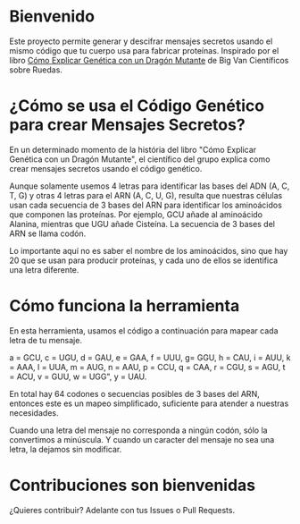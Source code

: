 # Bienvenido
Este proyecto permite generar y descifrar mensajes secretos usando el mismo código que tu cuerpo usa para fabricar proteínas. Inspirado por el libro [Cómo Explicar Genética con un Dragón Mutante](http://bigvanciencia.com/productos/como-explicar-genetica-y-evolucion-con-un-dragon-mutante) de Big Van Científicos sobre Ruedas.

# ¿Cómo se usa el Código Genético para crear Mensajes Secretos?

En un determinado momento de la história del libro "Cómo Explicar Genética con un Dragón Mutante", el científico del grupo explica como crear mensajes secretos usando el código genético.

Aunque solamente usemos 4 letras para identificar las bases del ADN (A, C, T, G) y otras 4 letras para el ARN (A, C, U, G), resulta que nuestras células usan cada secuencia de 3 bases del ARN para identificar los aminoácidos que componen las proteínas. Por ejemplo, GCU añade al aminoácido Alanina, mientras que UGU añade Cisteína. La secuencia de 3 bases del ARN se llama codón.

Lo importante aquí no es saber el nombre de los aminoácidos, sino que hay 20 que se usan para producir proteínas, y cada uno de ellos se identifica una letra diferente.

# Cómo funciona la herramienta

En esta herramienta, usamos el código a continuación para mapear cada letra de tu mensaje.

a = GCU, c = UGU, d = GAU, e = GAA, f = UUU, g= GGU, h = CAU, i = AUU, k = AAA, l = UUA, m = AUG, n = AAU, p = CCU, q = CAA, r = CGU, s = AGU, t = ACU, v = GUU, w = UGG", y = UAU.

En total hay 64 codones o secuencias posibles de 3 bases del ARN, entonces este es un mapeo simplificado, suficiente para atender a nuestras necesidades.

Cuando una letra del mensaje no corresponda a ningún codón, sólo la convertimos a minúscula. Y cuando un caracter del mensaje no sea una letra, la dejamos sin modificar.

# Contribuciones son bienvenidas
¿Quieres contribuir? Adelante con tus Issues o Pull Requests.
